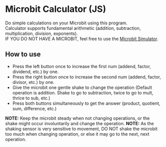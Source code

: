 # Microbit Calculator (JS)
Do simple calculations on your Microbit using this program.
<br>
Calculator supports fundamental arithmetic (addition, subtraction, multiplication, division, exponents).
<BR>
IF YOU DO NOT HAVE A MICROBIT, feel free to use the [Microbit Simulator](https://makecode.microbit.org/_1v4642H46ATx).

## How to use
- Press the left button once to increase the first num (addend, factor, dividend, etc.) by one.
- Press the right button once to increase the second num (addend, factor, divisor, etc.) by one.
- Give the microbit one gentle shake to change the operation (Default operation is addition. Shake to go to subtraction, twice to go to mult, thrice to sub, etc.)
- Press both buttons simultaneously to get the answer (product, quotient, sum, difference, etc.)

**NOTE:** Keep the microbit steady when not changing operations, or the shake might occur involuntarily and change the operation.
**NOTE:** As the shaking sensor is very sensitive to movement, DO NOT shake the microbit too much when changing operation, or else it may go to the next, next operation.
